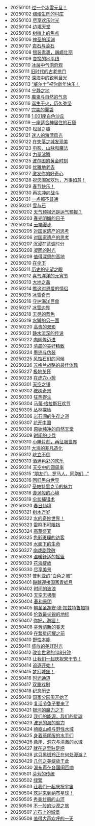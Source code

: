 ﻿* 20250101 [过一个冰雪元旦！](https://cn.bing.com/th?id=OHR.PolarBearSwim_ZH-CN1000349057_1920x1080.jpg&rf=LaDigue_1920x1080.jpg&pid=hp) 
* 20250102 [熠熠生辉的村庄](https://cn.bing.com/th?id=OHR.ArdezSwitzerland_ZH-CN5605305240_1920x1080.jpg&rf=LaDigue_1920x1080.jpg&pid=hp) 
* 20250103 [尽享欢乐时光](https://cn.bing.com/th?id=OHR.TolkienOxford_ZH-CN6331694590_1920x1080.jpg&rf=LaDigue_1920x1080.jpg&pid=hp) 
* 20250104 [边境天堂](https://cn.bing.com/th?id=OHR.VietnamFalls_ZH-CN9659529108_1920x1080.jpg&rf=LaDigue_1920x1080.jpg&pid=hp) 
* 20250105 [树梢上的焦点](https://cn.bing.com/th?id=OHR.PlumParakeet_ZH-CN0311942558_1920x1080.jpg&rf=LaDigue_1920x1080.jpg&pid=hp) 
* 20250106 [神圣的深渊](https://cn.bing.com/th?id=OHR.RavennaBasilica_ZH-CN1406474730_1920x1080.jpg&rf=LaDigue_1920x1080.jpg&pid=hp) 
* 20250107 [岩石与滚石](https://cn.bing.com/th?id=OHR.BouldersNZ_ZH-CN6750253580_1920x1080.jpg&rf=LaDigue_1920x1080.jpg&pid=hp) 
* 20250108 [银装素裹，巍峨壮丽](https://cn.bing.com/th?id=OHR.GreatWallStairs_ZH-CN4045949792_1920x1080.jpg&rf=LaDigue_1920x1080.jpg&pid=hp) 
* 20250109 [变换的地平线](https://cn.bing.com/th?id=OHR.NamibiaDunes_ZH-CN5102483490_1920x1080.jpg&rf=LaDigue_1920x1080.jpg&pid=hp) 
* 20250110 [冰层中气泡奇观](https://cn.bing.com/th?id=OHR.BubbleLake_ZH-CN7146244555_1920x1080.jpg&rf=LaDigue_1920x1080.jpg&pid=hp) 
* 20250111 [旧时代的古老拱门](https://cn.bing.com/th?id=OHR.MeknesMorocco_ZH-CN7953910585_1920x1080.jpg&rf=LaDigue_1920x1080.jpg&pid=hp) 
* 20250112 [深海中的锐利目光](https://cn.bing.com/th?id=OHR.CrescentTail_ZH-CN8283248964_1920x1080.jpg&rf=LaDigue_1920x1080.jpg&pid=hp) 
* 20250113 [“威尔士”祝你新年快乐！](https://cn.bing.com/th?id=OHR.CoastalWales_ZH-CN9113929287_1920x1080.jpg&rf=LaDigue_1920x1080.jpg&pid=hp) 
* 20250114 [宁静之地](https://cn.bing.com/th?id=OHR.CadizSpain_ZH-CN0032172399_1920x1080.jpg&rf=LaDigue_1920x1080.jpg&pid=hp) 
* 20250115 [魔鬼与自然的气息](https://cn.bing.com/th?id=OHR.PointeDiable_ZH-CN0610493136_1920x1080.jpg&rf=LaDigue_1920x1080.jpg&pid=hp) 
* 20250116 [诞生于火，历久弥坚](https://cn.bing.com/th?id=OHR.PinnaclesPeaks_ZH-CN1603877182_1920x1080.jpg&rf=LaDigue_1920x1080.jpg&pid=hp) 
* 20250117 [完美的囊袋](https://cn.bing.com/th?id=OHR.PelicanPortrait_ZH-CN1928504597_1920x1080.jpg&rf=LaDigue_1920x1080.jpg&pid=hp) 
* 20250118 [1,001座白色沙丘](https://cn.bing.com/th?id=OHR.WhiteSandsNP_ZH-CN2517618394_1920x1080.jpg&rf=LaDigue_1920x1080.jpg&pid=hp) 
* 20250119 [一座适合神居住的石窟](https://cn.bing.com/th?id=OHR.NeptunesGrotto_ZH-CN3092540170_1920x1080.jpg&rf=LaDigue_1920x1080.jpg&pid=hp) 
* 20250120 [松鼠之趣](https://cn.bing.com/th?id=OHR.DutchSquirrel_ZH-CN3896893818_1920x1080.jpg&rf=LaDigue_1920x1080.jpg&pid=hp) 
* 20250121 [迷人的海湾风光](https://cn.bing.com/th?id=OHR.NapoliPizza_ZH-CN4698906448_1920x1080.jpg&rf=LaDigue_1920x1080.jpg&pid=hp) 
* 20250122 [在失落之城发现美](https://cn.bing.com/th?id=OHR.PetraMonastery_ZH-CN5091189333_1920x1080.jpg&rf=LaDigue_1920x1080.jpg&pid=hp) 
* 20250123 [电影、山脉和魔法](https://cn.bing.com/th?id=OHR.DeerValley_ZH-CN6029262704_1920x1080.jpg&rf=LaDigue_1920x1080.jpg&pid=hp) 
* 20250124 [力量沸腾](https://cn.bing.com/th?id=OHR.IcelandGeyser_ZH-CN2136665867_1920x1080.jpg&rf=LaDigue_1920x1080.jpg&pid=hp) 
* 20250125 [波尔图的黄金时刻](https://cn.bing.com/th?id=OHR.PortoSunset_ZH-CN2388246668_1920x1080.jpg&rf=LaDigue_1920x1080.jpg&pid=hp) 
* 20250126 [优雅地老去](https://cn.bing.com/th?id=OHR.FrostedBeech_ZH-CN2845716018_1920x1080.jpg&rf=LaDigue_1920x1080.jpg&pid=hp) 
* 20250127 [激发你的好奇心](https://cn.bing.com/th?id=OHR.CanyonSnow_ZH-CN3910130781_1920x1080.jpg&rf=LaDigue_1920x1080.jpg&pid=hp) 
* 20250128 [祝您阖家欢乐，万事如意！](https://cn.bing.com/th?id=OHR.LunarNewYearEve25Y_ZH-CN6059625695_1920x1080.jpg&rf=LaDigue_1920x1080.jpg&pid=hp) 
* 20250129 [春节快乐！](https://cn.bing.com/th?id=OHR.SpringFestival25Y_ZH-CN6133182159_1920x1080.jpg&rf=LaDigue_1920x1080.jpg&pid=hp) 
* 20250130 [再次冲向战斗](https://cn.bing.com/th?id=OHR.OrdesaSpain_ZH-CN1445868068_1920x1080.jpg&rf=LaDigue_1920x1080.jpg&pid=hp) 
* 20250131 [一点都不普通](https://cn.bing.com/th?id=OHR.PlainsZebra_ZH-CN1989542307_1920x1080.jpg&rf=LaDigue_1920x1080.jpg&pid=hp) 
* 20250201 [雪与石](https://cn.bing.com/th?id=OHR.FestungKonigsteinElbsandsteingebirge_ZH-CN2192655745_1920x1080.jpg&rf=LaDigue_1920x1080.jpg&pid=hp) 
* 20250202 [天气预报还是运气预报？](https://cn.bing.com/th?id=OHR.AustriaMarmot_ZH-CN2303743586_1920x1080.jpg&rf=LaDigue_1920x1080.jpg&pid=hp) 
* 20250203 [春光明媚的日子](https://cn.bing.com/th?id=OHR.BeginningofSpring25Y_ZH-CN7356156800_1920x1080.jpg&rf=LaDigue_1920x1080.jpg&pid=hp) 
* 20250204 [云端漫步](https://cn.bing.com/th?id=OHR.GoldenBridge_ZH-CN2910740727_1920x1080.jpg&rf=LaDigue_1920x1080.jpg&pid=hp) 
* 20250205 [对国家遗产的思考](https://cn.bing.com/th?id=OHR.ScottishSheep_ZH-CN3051181797_1920x1080.jpg&rf=LaDigue_1920x1080.jpg&pid=hp) 
* 20250206 [对国家遗产的思考](https://cn.bing.com/th?id=OHR.WhararikiBeach_ZH-CN7232913389_1920x1080.jpg&rf=LaDigue_1920x1080.jpg&pid=hp) 
* 20250207 [沉浸在蓝调时分](https://cn.bing.com/th?id=OHR.BlueNorway_ZH-CN4865816873_1920x1080.jpg&rf=LaDigue_1920x1080.jpg&pid=hp) 
* 20250208 [凝固的时光](https://cn.bing.com/th?id=OHR.SnowySvaneti_ZH-CN7626153023_1920x1080.jpg&rf=LaDigue_1920x1080.jpg&pid=hp) 
* 20250209 [值得深思的高地](https://cn.bing.com/th?id=OHR.AlstromPoint_ZH-CN7844819126_1920x1080.jpg&rf=LaDigue_1920x1080.jpg&pid=hp) 
* 20250210 [在伞下](https://cn.bing.com/th?id=OHR.UmbrellaDay_ZH-CN8024305066_1920x1080.jpg&rf=LaDigue_1920x1080.jpg&pid=hp) 
* 20250211 [历史的守望之眼](https://cn.bing.com/th?id=OHR.YungangGrottoes_ZH-CN8275054060_1920x1080.jpg&rf=LaDigue_1920x1080.jpg&pid=hp) 
* 20250212 [喜气洋洋的元宵节](https://cn.bing.com/th?id=OHR.LanterFestival25Y_ZH-CN8547998003_1920x1080.jpg&rf=LaDigue_1920x1080.jpg&pid=hp) 
* 20250213 [大地之盐](https://cn.bing.com/th?id=OHR.LakeTyrrell_ZH-CN8860948292_1920x1080.jpg&rf=LaDigue_1920x1080.jpg&pid=hp) 
* 20250214 [瞧这对恩爱的情侣](https://cn.bing.com/th?id=OHR.PenguinLove_ZH-CN9124008164_1920x1080.jpg&rf=LaDigue_1920x1080.jpg&pid=hp) 
* 20250215 [冰雪奇景](https://cn.bing.com/th?id=OHR.Misotsuchi2025_ZH-CN9260395680_1920x1080.jpg&rf=LaDigue_1920x1080.jpg&pid=hp) 
* 20250216 [守护海洋巨兽](https://cn.bing.com/th?id=OHR.HumpbackMother_ZH-CN9453300759_1920x1080.jpg&rf=LaDigue_1920x1080.jpg&pid=hp) 
* 20250217 [冰雪边界](https://cn.bing.com/th?id=OHR.CatalanPyrenees_ZH-CN9699602584_1920x1080.jpg&rf=LaDigue_1920x1080.jpg&pid=hp) 
* 20250218 [无尽的蓝色](https://cn.bing.com/th?id=OHR.BlueBelize_ZH-CN9875040666_1920x1080.jpg&rf=LaDigue_1920x1080.jpg&pid=hp) 
* 20250219 [水獭的另一面](https://cn.bing.com/th?id=OHR.IceHoleOtter_ZH-CN0106321041_1920x1080.jpg&rf=LaDigue_1920x1080.jpg&pid=hp) 
* 20250220 [高贵的双影](https://cn.bing.com/th?id=OHR.CanadaDeer_ZH-CN0631345798_1920x1080.jpg&rf=LaDigue_1920x1080.jpg&pid=hp) 
* 20250221 [静水流深的传说](https://cn.bing.com/th?id=OHR.ChampakaSarasi_ZH-CN0254940579_1920x1080.jpg&rf=LaDigue_1920x1080.jpg&pid=hp) 
* 20250222 [向辉煌迈进](https://cn.bing.com/th?id=OHR.StLouisArch_ZH-CN0442955735_1920x1080.jpg&rf=LaDigue_1920x1080.jpg&pid=hp) 
* 20250223 [清晨的美好精致](https://cn.bing.com/th?id=OHR.MtFujiSunrise_ZH-CN0567499176_1920x1080.jpg&rf=LaDigue_1920x1080.jpg&pid=hp) 
* 20250224 [墨迹与伪装](https://cn.bing.com/th?id=OHR.GiantCuttlefish_ZH-CN0670915878_1920x1080.jpg&rf=LaDigue_1920x1080.jpg&pid=hp) 
* 20250225 [风蚀石们的问候](https://cn.bing.com/th?id=OHR.BryceHoodoos_ZH-CN0817211446_1920x1080.jpg&rf=LaDigue_1920x1080.jpg&pid=hp) 
* 20250226 [苏格兰战略的最佳体现](https://cn.bing.com/th?id=OHR.ArgyllStalker_ZH-CN0970395078_1920x1080.jpg&rf=LaDigue_1920x1080.jpg&pid=hp) 
* 20250227 [极地关怀](https://cn.bing.com/th?id=OHR.PolarCub_ZH-CN1179361319_1920x1080.jpg&rf=LaDigue_1920x1080.jpg&pid=hp) 
* 20250228 [在虎穴小憩](https://cn.bing.com/th?id=OHR.BhutanMonastery_ZH-CN2469401011_1920x1080.jpg&rf=LaDigue_1920x1080.jpg&pid=hp) 
* 20250301 [天空之镜](https://cn.bing.com/th?id=OHR.MaligneLakeJasper_ZH-CN2664289451_1920x1080.jpg&rf=LaDigue_1920x1080.jpg&pid=hp) 
* 20250302 [桉树奇景](https://cn.bing.com/th?id=OHR.EucalyptusForest_ZH-CN3052498076_1920x1080.jpg&rf=LaDigue_1920x1080.jpg&pid=hp) 
* 20250303 [狂热野生](https://cn.bing.com/th?id=OHR.HornbillPair_ZH-CN3380997666_1920x1080.jpg&rf=LaDigue_1920x1080.jpg&pid=hp) 
* 20250304 [马蒂·格拉斯狂欢节](https://cn.bing.com/th?id=OHR.MardiGrasJackson_ZH-CN3456301377_1920x1080.jpg&rf=LaDigue_1920x1080.jpg&pid=hp) 
* 20250305 [丛林探险](https://cn.bing.com/th?id=OHR.SuratThani_ZH-CN4797096558_1920x1080.jpg&rf=LaDigue_1920x1080.jpg&pid=hp) 
* 20250306 [岩石间的生存之道](https://cn.bing.com/th?id=OHR.NevadaBigHorns_ZH-CN5987046965_1920x1080.jpg&rf=LaDigue_1920x1080.jpg&pid=hp) 
* 20250307 [花开中国](https://cn.bing.com/th?id=OHR.PlumBlossom_ZH-CN5888621119_1920x1080.jpg&rf=LaDigue_1920x1080.jpg&pid=hp) 
* 20250308 [原始纯净的自然天堂](https://cn.bing.com/th?id=OHR.WaddenSeaBiosphereReserve_ZH-CN9012125146_1920x1080.jpg&rf=LaDigue_1920x1080.jpg&pid=hp) 
* 20250309 [时间的步伐](https://cn.bing.com/th?id=OHR.ItalyClock_ZH-CN0846995743_1920x1080.jpg&rf=LaDigue_1920x1080.jpg&pid=hp) 
* 20250310 [小睡片刻，再征服世界](https://cn.bing.com/th?id=OHR.NappingLion_ZH-CN1214312983_1920x1080.jpg&rf=LaDigue_1920x1080.jpg&pid=hp) 
* 20250311 [大海的非凡造化](https://cn.bing.com/th?id=OHR.NusaPenida_ZH-CN4934656933_1920x1080.jpg&rf=LaDigue_1920x1080.jpg&pid=hp) 
* 20250312 [屹立不倒](https://cn.bing.com/th?id=OHR.ChateauLoire_ZH-CN5040147638_1920x1080.jpg&rf=LaDigue_1920x1080.jpg&pid=hp) 
* 20250313 [洒满色彩的欢乐](https://cn.bing.com/th?id=OHR.HoliColors_ZH-CN2177185823_1920x1080.jpg&rf=LaDigue_1920x1080.jpg&pid=hp) 
* 20250314 [天空中的圆周率](https://cn.bing.com/th?id=OHR.BasqueDolmen_ZH-CN2364777801_1920x1080.jpg&rf=LaDigue_1920x1080.jpg&pid=hp) 
* 20250315 [“朋友们，罗马人，同胞们…”](https://cn.bing.com/th?id=OHR.ForumRomanum_ZH-CN5873120178_1920x1080.jpg&rf=LaDigue_1920x1080.jpg&pid=hp) 
* 20250316 [回归黑白世界](https://cn.bing.com/th?id=OHR.PandaSnow_ZH-CN5981854301_1920x1080.jpg&rf=LaDigue_1920x1080.jpg&pid=hp) 
* 20250317 [圣帕特里克节的魅力](https://cn.bing.com/th?id=OHR.BeckettBridge_ZH-CN6206942429_1920x1080.jpg&rf=LaDigue_1920x1080.jpg&pid=hp) 
* 20250318 [漩涡般的心境](https://cn.bing.com/th?id=OHR.SedonaSpring_ZH-CN6305197600_1920x1080.jpg&rf=LaDigue_1920x1080.jpg&pid=hp) 
* 20250319 [伞状捕猎术](https://cn.bing.com/th?id=OHR.BlackHeron_ZH-CN6764711050_1920x1080.jpg&rf=LaDigue_1920x1080.jpg&pid=hp) 
* 20250320 [春日仙境](https://cn.bing.com/th?id=OHR.SpringequinoxY25_ZH-CN1635828827_1920x1080.jpg&rf=LaDigue_1920x1080.jpg&pid=hp) 
* 20250321 [树木万岁](https://cn.bing.com/th?id=OHR.DanumValley_ZH-CN5786482012_1920x1080.jpg&rf=LaDigue_1920x1080.jpg&pid=hp) 
* 20250322 [水的奇妙世界！](https://cn.bing.com/th?id=OHR.CenoteLilies_ZH-CN5915682591_1920x1080.jpg&rf=LaDigue_1920x1080.jpg&pid=hp) 
* 20250323 [雷鸣不可阻挡](https://cn.bing.com/th?id=OHR.NebraskaStorm_ZH-CN6944682381_1920x1080.jpg&rf=LaDigue_1920x1080.jpg&pid=hp) 
* 20250324 [高草盛宴](https://cn.bing.com/th?id=OHR.ElephantGrass_ZH-CN7110191053_1920x1080.jpg&rf=LaDigue_1920x1080.jpg&pid=hp) 
* 20250325 [色彩斑斓的访客](https://cn.bing.com/th?id=OHR.GoldfinchSunflower_ZH-CN7276848190_1920x1080.jpg&rf=LaDigue_1920x1080.jpg&pid=hp) 
* 20250326 [水面下的生命](https://cn.bing.com/th?id=OHR.CrystalManatee_ZH-CN7547286414_1920x1080.jpg&rf=LaDigue_1920x1080.jpg&pid=hp) 
* 20250327 [向戏剧致敬](https://cn.bing.com/th?id=OHR.OdeonAthens_ZH-CN6085881625_1920x1080.jpg&rf=LaDigue_1920x1080.jpg&pid=hp) 
* 20250328 [温暖舒适的摇篮](https://cn.bing.com/th?id=OHR.NestingMonarch_ZH-CN7848166951_1920x1080.jpg&rf=LaDigue_1920x1080.jpg&pid=hp) 
* 20250329 [花海绽放](https://cn.bing.com/th?id=OHR.CarrizoBloom_ZH-CN7967467357_1920x1080.jpg&rf=LaDigue_1920x1080.jpg&pid=hp) 
* 20250330 [尽享美景](https://cn.bing.com/th?id=OHR.SydneyHarbour_ZH-CN8119451632_1920x1080.jpg&rf=LaDigue_1920x1080.jpg&pid=hp) 
* 20250331 [普利亚的“白色之城”](https://cn.bing.com/th?id=OHR.ItalyOstuni_ZH-CN8306220080_1920x1080.jpg&rf=LaDigue_1920x1080.jpg&pid=hp) 
* 20250401 [蹦跳迎接国家青蛙月](https://cn.bing.com/th?id=OHR.TicanFrog_ZH-CN8949758487_1920x1080.jpg&rf=LaDigue_1920x1080.jpg&pid=hp) 
* 20250402 [时间的波浪](https://cn.bing.com/th?id=OHR.UtahBadlands_ZH-CN9174002963_1920x1080.jpg&rf=LaDigue_1920x1080.jpg&pid=hp) 
* 20250403 [天空无极限](https://cn.bing.com/th?id=OHR.SaguaroRainbow_ZH-CN0139056375_1920x1080.jpg&rf=LaDigue_1920x1080.jpg&pid=hp) 
* 20250404 [春和景明](https://cn.bing.com/th?id=OHR.QingMingY25_ZH-CN9818431198_1920x1080.jpg&rf=LaDigue_1920x1080.jpg&pid=hp) 
* 20250405 [朝圣圣胡安·德·加兹特鲁加特](https://cn.bing.com/th?id=OHR.GaztelugatxeSunset_ZH-CN0553703567_1920x1080.jpg&rf=LaDigue_1920x1080.jpg&pid=hp) 
* 20250406 [伦敦最尖锐的地标](https://cn.bing.com/th?id=OHR.ShardLondon2025_ZH-CN0722863055_1920x1080.jpg&rf=LaDigue_1920x1080.jpg&pid=hp) 
* 20250407 [你好，海狸！](https://cn.bing.com/th?id=OHR.BeaverDay_ZH-CN2889563041_1920x1080.jpg&rf=LaDigue_1920x1080.jpg&pid=hp) 
* 20250408 [芬芳清新的春天](https://cn.bing.com/th?id=OHR.SpringDaffodils_ZH-CN6737270212_1920x1080.jpg&rf=LaDigue_1920x1080.jpg&pid=hp) 
* 20250409 [在繁星闪耀之前](https://cn.bing.com/th?id=OHR.BlueNaxos_ZH-CN7863097040_1920x1080.jpg&rf=LaDigue_1920x1080.jpg&pid=hp) 
* 20250410 [野性本能](https://cn.bing.com/th?id=OHR.LittleFoxes_ZH-CN8622806156_1920x1080.jpg&rf=LaDigue_1920x1080.jpg&pid=hp) 
* 20250411 [盛放的美好时光](https://cn.bing.com/th?id=OHR.TulipsWindmill_ZH-CN0665142956_1920x1080.jpg&rf=LaDigue_1920x1080.jpg&pid=hp) 
* 20250412 [改变世界的108分钟](https://cn.bing.com/th?id=OHR.SpaceFlight_ZH-CN0927394503_1920x1080.jpg&rf=LaDigue_1920x1080.jpg&pid=hp) 
* 20250413 [让我们一起庆祝宋干节！](https://cn.bing.com/th?id=OHR.ThailandPagodas_ZH-CN1143878296_1920x1080.jpg&rf=LaDigue_1920x1080.jpg&pid=hp) 
* 20250414 [追逐开始！](https://cn.bing.com/th?id=OHR.SpottedDolphins_ZH-CN1257100316_1920x1080.jpg&rf=LaDigue_1920x1080.jpg&pid=hp) 
* 20250415 [梦幻城堡！](https://cn.bing.com/th?id=OHR.CerezoEnFlor_ZH-CN2951543796_1920x1080.jpg&rf=LaDigue_1920x1080.jpg&pid=hp) 
* 20250416 [时光通道](https://cn.bing.com/th?id=OHR.KachinaBridge_ZH-CN3333793502_1920x1080.jpg&rf=LaDigue_1920x1080.jpg&pid=hp) 
* 20250417 [双重戏剧](https://cn.bing.com/th?id=OHR.EcuadorBird_ZH-CN3676173654_1920x1080.jpg&rf=LaDigue_1920x1080.jpg&pid=hp) 
* 20250418 [纪念历史](https://cn.bing.com/th?id=OHR.GoremeTurkey_ZH-CN0255739302_1920x1080.jpg&rf=LaDigue_1920x1080.jpg&pid=hp) 
* 20250419 [国家公园周开始了](https://cn.bing.com/th?id=OHR.ZionValley_ZH-CN0611524754_1920x1080.jpg&rf=LaDigue_1920x1080.jpg&pid=hp) 
* 20250420 [复活节兔子要来了](https://cn.bing.com/th?id=OHR.BunnyLove_ZH-CN1145897965_1920x1080.jpg&rf=LaDigue_1920x1080.jpg&pid=hp) 
* 20250421 [银河的魔力之下](https://cn.bing.com/th?id=OHR.JoshuaStars_ZH-CN1375098210_1920x1080.jpg&rf=LaDigue_1920x1080.jpg&pid=hp) 
* 20250422 [我们的能源，我们的星球](https://cn.bing.com/th?id=OHR.YellowstoneSpring_ZH-CN2643482467_1920x1080.jpg&rf=LaDigue_1920x1080.jpg&pid=hp) 
* 20250423 [波罗的海的魔力](https://cn.bing.com/th?id=OHR.BeachChairsSteinwarder_ZH-CN2947390092_1920x1080.jpg&rf=LaDigue_1920x1080.jpg&pid=hp) 
* 20250424 [崎岖山峰与野性水域](https://cn.bing.com/th?id=OHR.KenaiSpires_ZH-CN3045699778_1920x1080.jpg&rf=LaDigue_1920x1080.jpg&pid=hp) 
* 20250425 [身着燕尾服的水手们](https://cn.bing.com/th?id=OHR.MagellanicPenguin_ZH-CN3177950090_1920x1080.jpg&rf=LaDigue_1920x1080.jpg&pid=hp) 
* 20250426 [悬崖、洞穴与清澈的水域](https://cn.bing.com/th?id=OHR.BrucePeninsula_ZH-CN3258296517_1920x1080.jpg&rf=LaDigue_1920x1080.jpg&pid=hp) 
* 20250427 [就在这里驻足吧](https://cn.bing.com/th?id=OHR.RedwoodGrove_ZH-CN3339576686_1920x1080.jpg&rf=LaDigue_1920x1080.jpg&pid=hp) 
* 20250428 [这只黑斑羚正在何处漫游？](https://cn.bing.com/th?id=OHR.OrangeImpala_ZH-CN3417660107_1920x1080.jpg&rf=LaDigue_1920x1080.jpg&pid=hp) 
* 20250429 [几何之美绽放于此](https://cn.bing.com/th?id=OHR.GardensVillandry_ZH-CN3660934263_1920x1080.jpg&rf=LaDigue_1920x1080.jpg&pid=hp) 
* 20250430 [瀑布声在各国间回响](https://cn.bing.com/th?id=OHR.FozdoIguacu2025_ZH-CN3781165595_1920x1080.jpg&rf=LaDigue_1920x1080.jpg&pid=hp) 
* 20250501 [芬芳的传统](https://cn.bing.com/th?id=OHR.PinkPlumeria_ZH-CN3890147555_1920x1080.jpg&rf=LaDigue_1920x1080.jpg&pid=hp) 
* 20250502 [绿鹭](https://cn.bing.com/th?id=OHR.BrazilHeron_ZH-CN7200229300_1920x1080.jpg&rf=LaDigue_1920x1080.jpg&pid=hp) 
* 20250503 [让我们一起庆祝宇宙](https://cn.bing.com/th?id=OHR.ArchesGalaxy_ZH-CN0954505086_1920x1080.jpg&rf=LaDigue_1920x1080.jpg&pid=hp) 
* 20250504 [欢迎来到纳布星球！](https://cn.bing.com/th?id=OHR.SevilleNaboo_ZH-CN1065227658_1920x1080.jpg&rf=LaDigue_1920x1080.jpg&pid=hp) 
* 20250505 [秀美壮丽的山河](https://cn.bing.com/th?id=OHR.BeginningofSummer25Y_ZH-CN2000519236_1920x1080.jpg&rf=LaDigue_1920x1080.jpg&pid=hp) 
* 20250506 [不一般的沙漠之旅](https://cn.bing.com/th?id=OHR.FlyoverNamibia_ZH-CN2114171516_1920x1080.jpg&rf=LaDigue_1920x1080.jpg&pid=hp) 
* 20250507 [岩石上的城堡](https://cn.bing.com/th?id=OHR.DunluceIreland_ZH-CN2412229757_1920x1080.jpg&rf=LaDigue_1920x1080.jpg&pid=hp) 
* 20250508 [值得大声欢呼的一天](https://cn.bing.com/th?id=OHR.RhyoliteDonkeys_ZH-CN2626127533_1920x1080.jpg&rf=LaDigue_1920x1080.jpg&pid=hp) 
